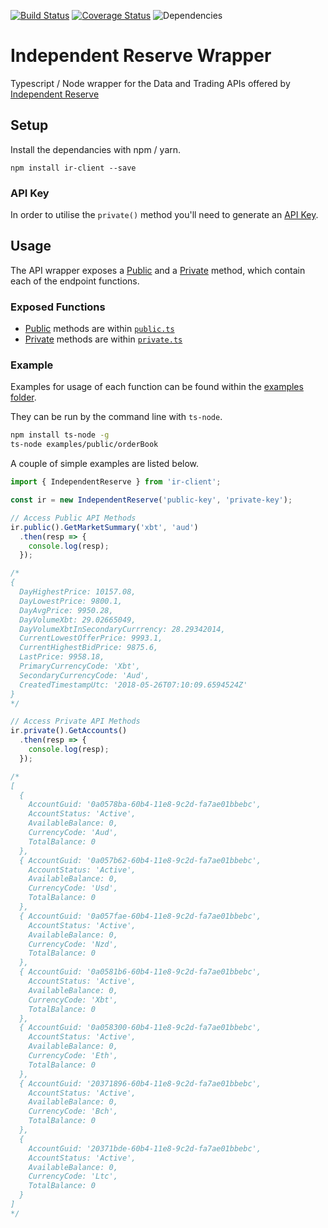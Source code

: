 [![Build Status](https://travis-ci.org/sketchthat/independentreserve.svg?branch=master)](https://travis-ci.org/sketchthat/independentreserve) [![Coverage Status](https://coveralls.io/repos/github/sketchthat/independentreserve/badge.svg?branch=master)](https://coveralls.io/github/sketchthat/independentreserve?branch=master)
![Dependencies](https://david-dm.org/sketchthat/independentreserve.svg)

# Independent Reserve Wrapper

Typescript / Node wrapper for the Data and Trading APIs offered by [Independent Reserve](https://www.independentreserve.com)

## Setup

Install the dependancies with npm / yarn.

```
npm install ir-client --save
```

### API Key

In order to utilise the `private()` method you'll need to generate an [API Key](https://www.independentreserve.com/API#authentication).

## Usage

The API wrapper exposes a [Public](https://www.independentreserve.com/API#public) and a [Private](https://www.independentreserve.com/API#private) method, which contain each of the endpoint functions.

### Exposed Functions
- [Public](https://github.com/sketchthat/independentreserve/wiki/Public-Methods) methods are within [`public.ts`](https://github.com/sketchthat/independentreserve/blob/master/src/public.ts)
- [Private](https://github.com/sketchthat/independentreserve/wiki/Private-Methods) methods are within [`private.ts`](https://github.com/sketchthat/independentreserve/blob/master/src/private.ts)

### Example

Examples for usage of each function can be found within the [examples folder](/examples).

They can be run by the command line with `ts-node`.

```bash
npm install ts-node -g
ts-node examples/public/orderBook
```

A couple of simple examples are listed below.

```typescript
import { IndependentReserve } from 'ir-client';

const ir = new IndependentReserve('public-key', 'private-key');

// Access Public API Methods
ir.public().GetMarketSummary('xbt', 'aud')
  .then(resp => {
    console.log(resp);
  });

/*
{
  DayHighestPrice: 10157.08,
  DayLowestPrice: 9800.1,
  DayAvgPrice: 9950.28,
  DayVolumeXbt: 29.02665049,
  DayVolumeXbtInSecondaryCurrrency: 28.29342014,
  CurrentLowestOfferPrice: 9993.1,
  CurrentHighestBidPrice: 9875.6,
  LastPrice: 9958.18,
  PrimaryCurrencyCode: 'Xbt',
  SecondaryCurrencyCode: 'Aud',
  CreatedTimestampUtc: '2018-05-26T07:10:09.6594524Z'
}
*/

// Access Private API Methods
ir.private().GetAccounts()
  .then(resp => {
    console.log(resp);
  });

/*
[
  {
    AccountGuid: '0a0578ba-60b4-11e8-9c2d-fa7ae01bbebc',
    AccountStatus: 'Active',
    AvailableBalance: 0,
    CurrencyCode: 'Aud',
    TotalBalance: 0
  },
  { AccountGuid: '0a057b62-60b4-11e8-9c2d-fa7ae01bbebc',
    AccountStatus: 'Active',
    AvailableBalance: 0,
    CurrencyCode: 'Usd',
    TotalBalance: 0
  },
  { AccountGuid: '0a057fae-60b4-11e8-9c2d-fa7ae01bbebc',
    AccountStatus: 'Active',
    AvailableBalance: 0,
    CurrencyCode: 'Nzd',
    TotalBalance: 0
  },
  { AccountGuid: '0a0581b6-60b4-11e8-9c2d-fa7ae01bbebc',
    AccountStatus: 'Active',
    AvailableBalance: 0,
    CurrencyCode: 'Xbt',
    TotalBalance: 0
  },
  { AccountGuid: '0a058300-60b4-11e8-9c2d-fa7ae01bbebc',
    AccountStatus: 'Active',
    AvailableBalance: 0,
    CurrencyCode: 'Eth',
    TotalBalance: 0
  },
  { AccountGuid: '20371896-60b4-11e8-9c2d-fa7ae01bbebc',
    AccountStatus: 'Active',
    AvailableBalance: 0,
    CurrencyCode: 'Bch',
    TotalBalance: 0
  },
  {
    AccountGuid: '20371bde-60b4-11e8-9c2d-fa7ae01bbebc',
    AccountStatus: 'Active',
    AvailableBalance: 0,
    CurrencyCode: 'Ltc',
    TotalBalance: 0
  }
]
*/
```


